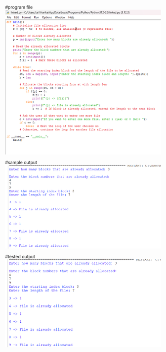 #program file
![program file](linked.png)

#sample output
![sample output](sampleoutput.png)

#tested output
![tested output](testedoutput.png)
